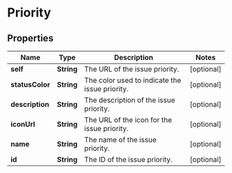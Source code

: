 # Priority

## Properties
Name | Type | Description | Notes
------------ | ------------- | ------------- | -------------
**self** | **String** | The URL of the issue priority. |  [optional]
**statusColor** | **String** | The color used to indicate the issue priority. |  [optional]
**description** | **String** | The description of the issue priority. |  [optional]
**iconUrl** | **String** | The URL of the icon for the issue priority. |  [optional]
**name** | **String** | The name of the issue priority. |  [optional]
**id** | **String** | The ID of the issue priority. |  [optional]

